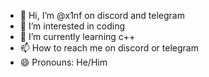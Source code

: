 - 👋 Hi, I’m @x1nf on discord and telegram
- 👀 I’m interested in coding
- 🌱 I’m currently learning c++
- 📫 How to reach me on discord or telegram
- 😄 Pronouns: He/Him
